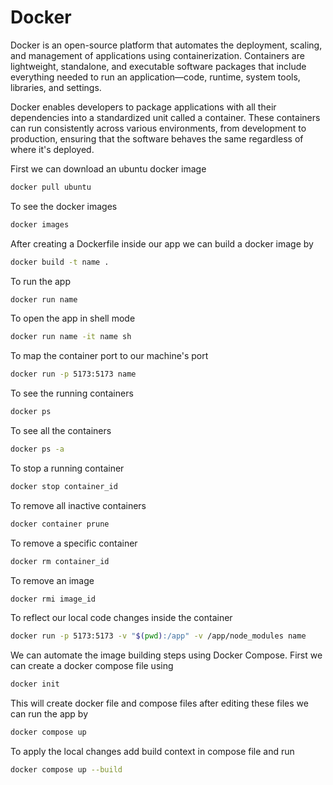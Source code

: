 # Docker

Docker is an open-source platform that automates the deployment, scaling, and management of applications using containerization. Containers are lightweight, standalone, and executable software packages that include everything needed to run an application—code, runtime, system tools, libraries, and settings.

Docker enables developers to package applications with all their dependencies into a standardized unit called a container. These containers can run consistently across various environments, from development to production, ensuring that the software behaves the same regardless of where it's deployed.

First we can download an ubuntu docker image
```bash
docker pull ubuntu
```
To see the docker images
```bash
docker images
```
After creating a Dockerfile inside our app we can build a docker image by
```bash
docker build -t name .
```
To run the app
```bash
docker run name
```
To open the app in shell mode
```bash
docker run name -it name sh
```
To map the container port to our machine's port
```bash
docker run -p 5173:5173 name
```
To see the running containers
```bash
docker ps
```
To see all the containers
```bash
docker ps -a
```
To stop a running container
```bash
docker stop container_id
```
To remove all inactive containers
```bash
docker container prune
```
To remove a specific container
```bash
docker rm container_id
```
To remove an image
```bash
docker rmi image_id
```
To reflect our local code changes inside the container
```bash
docker run -p 5173:5173 -v "$(pwd):/app" -v /app/node_modules name
```

We can automate the image building steps using Docker Compose. First we can create a docker compose file using
```bash
docker init
```
This will create docker file and compose files after editing these files we can run the app by
```bash
docker compose up
```
To apply the local changes add build context in compose file and run
```bash
docker compose up --build
```

